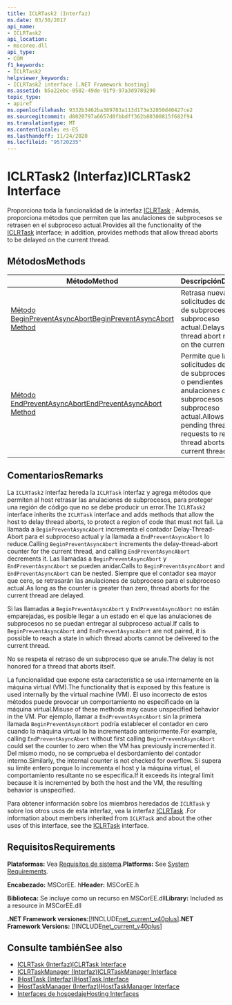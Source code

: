 ```yaml
---
title: ICLRTask2 (Interfaz)
ms.date: 03/30/2017
api_name:
- ICLRTask2
api_location:
- mscoree.dll
api_type:
- COM
f1_keywords:
- ICLRTask2
helpviewer_keywords:
- ICLRTask2 interface [.NET Framework hosting]
ms.assetid: b5a22ebc-0582-49de-91f9-97a3d9789290
topic_type:
- apiref
ms.openlocfilehash: 9332b3462ba389783a113d173e32850d40427ce2
ms.sourcegitcommit: d8020797a6657d0fbbdff362b80300815f682f94
ms.translationtype: MT
ms.contentlocale: es-ES
ms.lasthandoff: 11/24/2020
ms.locfileid: "95720235"
---
```

# <a name="iclrtask2-interface"></a><span data-ttu-id="e6af6-102">ICLRTask2 (Interfaz)</span><span class="sxs-lookup"><span data-stu-id="e6af6-102">ICLRTask2 Interface</span></span>

<span data-ttu-id="e6af6-103">Proporciona toda la funcionalidad de la interfaz [ICLRTask](iclrtask-interface.md) ; Además, proporciona métodos que permiten que las anulaciones de subprocesos se retrasen en el subproceso actual.</span><span class="sxs-lookup"><span data-stu-id="e6af6-103">Provides all the functionality of the [ICLRTask](iclrtask-interface.md) interface; in addition, provides methods that allow thread aborts to be delayed on the current thread.</span></span>  
  
## <a name="methods"></a><span data-ttu-id="e6af6-104">Métodos</span><span class="sxs-lookup"><span data-stu-id="e6af6-104">Methods</span></span>  
  
|<span data-ttu-id="e6af6-105">Método</span><span class="sxs-lookup"><span data-stu-id="e6af6-105">Method</span></span>|<span data-ttu-id="e6af6-106">Descripción</span><span class="sxs-lookup"><span data-stu-id="e6af6-106">Description</span></span>|  
|------------|-----------------|  
|[<span data-ttu-id="e6af6-107">Método BeginPreventAsyncAbort</span><span class="sxs-lookup"><span data-stu-id="e6af6-107">BeginPreventAsyncAbort Method</span></span>](iclrtask2-beginpreventasyncabort-method.md)|<span data-ttu-id="e6af6-108">Retrasa nuevas solicitudes de anulación de subprocesos en el subproceso actual.</span><span class="sxs-lookup"><span data-stu-id="e6af6-108">Delays new thread abort requests on the current thread.</span></span>|  
|[<span data-ttu-id="e6af6-109">Método EndPreventAsyncAbort</span><span class="sxs-lookup"><span data-stu-id="e6af6-109">EndPreventAsyncAbort Method</span></span>](iclrtask2-endpreventasyncabort-method.md)|<span data-ttu-id="e6af6-110">Permite que las solicitudes de anulación de subprocesos nuevas o pendientes produzcan anulaciones de subprocesos en el subproceso actual.</span><span class="sxs-lookup"><span data-stu-id="e6af6-110">Allows new or pending thread abort requests to result in thread aborts on the current thread.</span></span>|  
  
## <a name="remarks"></a><span data-ttu-id="e6af6-111">Comentarios</span><span class="sxs-lookup"><span data-stu-id="e6af6-111">Remarks</span></span>  

 <span data-ttu-id="e6af6-112">La `ICLRTask2` interfaz hereda la `ICLRTask` interfaz y agrega métodos que permiten al host retrasar las anulaciones de subprocesos, para proteger una región de código que no se debe producir un error.</span><span class="sxs-lookup"><span data-stu-id="e6af6-112">The `ICLRTask2` interface inherits the `ICLRTask` interface and adds methods that allow the host to delay thread aborts, to protect a region of code that must not fail.</span></span> <span data-ttu-id="e6af6-113">La llamada a `BeginPreventAsyncAbort` incrementa el contador Delay-Thread-Abort para el subproceso actual y la llamada a `EndPreventAsyncAbort` lo reduce.</span><span class="sxs-lookup"><span data-stu-id="e6af6-113">Calling `BeginPreventAsyncAbort` increments the delay-thread-abort counter for the current thread, and calling `EndPreventAsyncAbort` decrements it.</span></span> <span data-ttu-id="e6af6-114">Las llamadas a `BeginPreventAsyncAbort` y `EndPreventAsyncAbort` se pueden anidar.</span><span class="sxs-lookup"><span data-stu-id="e6af6-114">Calls to `BeginPreventAsyncAbort` and `EndPreventAsyncAbort` can be nested.</span></span> <span data-ttu-id="e6af6-115">Siempre que el contador sea mayor que cero, se retrasarán las anulaciones de subproceso para el subproceso actual.</span><span class="sxs-lookup"><span data-stu-id="e6af6-115">As long as the counter is greater than zero, thread aborts for the current thread are delayed.</span></span>  
  
 <span data-ttu-id="e6af6-116">Si las llamadas a `BeginPreventAsyncAbort` y `EndPreventAsyncAbort` no están emparejadas, es posible llegar a un estado en el que las anulaciones de subprocesos no se puedan entregar al subproceso actual.</span><span class="sxs-lookup"><span data-stu-id="e6af6-116">If calls to `BeginPreventAsyncAbort` and `EndPreventAsyncAbort` are not paired, it is possible to reach a state in which thread aborts cannot be delivered to the current thread.</span></span>  
  
 <span data-ttu-id="e6af6-117">No se respeta el retraso de un subproceso que se anule.</span><span class="sxs-lookup"><span data-stu-id="e6af6-117">The delay is not honored for a thread that aborts itself.</span></span>  
  
 <span data-ttu-id="e6af6-118">La funcionalidad que expone esta característica se usa internamente en la máquina virtual (VM).</span><span class="sxs-lookup"><span data-stu-id="e6af6-118">The functionality that is exposed by this feature is used internally by the virtual machine (VM).</span></span> <span data-ttu-id="e6af6-119">El uso incorrecto de estos métodos puede provocar un comportamiento no especificado en la máquina virtual.</span><span class="sxs-lookup"><span data-stu-id="e6af6-119">Misuse of these methods may cause unspecified behavior in the VM.</span></span> <span data-ttu-id="e6af6-120">Por ejemplo, llamar a `EndPreventAsyncAbort` sin la primera llamada `BeginPreventAsyncAbort` podría establecer el contador en cero cuando la máquina virtual lo ha incrementado anteriormente.</span><span class="sxs-lookup"><span data-stu-id="e6af6-120">For example, calling `EndPreventAsyncAbort` without first calling `BeginPreventAsyncAbort` could set the counter to zero when the VM has previously incremented it.</span></span> <span data-ttu-id="e6af6-121">Del mismo modo, no se comprueba el desbordamiento del contador interno.</span><span class="sxs-lookup"><span data-stu-id="e6af6-121">Similarly, the internal counter is not checked for overflow.</span></span> <span data-ttu-id="e6af6-122">Si supera su límite entero porque lo incrementa el host y la máquina virtual, el comportamiento resultante no se especifica.</span><span class="sxs-lookup"><span data-stu-id="e6af6-122">If it exceeds its integral limit because it is incremented by both the host and the VM, the resulting behavior is unspecified.</span></span>  
  
 <span data-ttu-id="e6af6-123">Para obtener información sobre los miembros heredados de `ICLRTask` y sobre los otros usos de esta interfaz, vea la interfaz [ICLRTask](iclrtask-interface.md) .</span><span class="sxs-lookup"><span data-stu-id="e6af6-123">For information about members inherited from `ICLRTask` and about the other uses of this interface, see the [ICLRTask](iclrtask-interface.md) interface.</span></span>  
  
## <a name="requirements"></a><span data-ttu-id="e6af6-124">Requisitos</span><span class="sxs-lookup"><span data-stu-id="e6af6-124">Requirements</span></span>  

 <span data-ttu-id="e6af6-125">**Plataformas:** Vea [Requisitos de sistema](../../get-started/system-requirements.md).</span><span class="sxs-lookup"><span data-stu-id="e6af6-125">**Platforms:** See [System Requirements](../../get-started/system-requirements.md).</span></span>  
  
 <span data-ttu-id="e6af6-126">**Encabezado:** MSCorEE. h</span><span class="sxs-lookup"><span data-stu-id="e6af6-126">**Header:** MSCorEE.h</span></span>  
  
 <span data-ttu-id="e6af6-127">**Biblioteca:** Se incluye como un recurso en MSCorEE.dll</span><span class="sxs-lookup"><span data-stu-id="e6af6-127">**Library:** Included as a resource in MSCorEE.dll</span></span>  
  
 <span data-ttu-id="e6af6-128">**.NET Framework versiones:**[!INCLUDE[net_current_v40plus](../../../../includes/net-current-v40plus-md.md)]</span><span class="sxs-lookup"><span data-stu-id="e6af6-128">**.NET Framework Versions:** [!INCLUDE[net_current_v40plus](../../../../includes/net-current-v40plus-md.md)]</span></span>  
  
## <a name="see-also"></a><span data-ttu-id="e6af6-129">Consulte también</span><span class="sxs-lookup"><span data-stu-id="e6af6-129">See also</span></span>

- [<span data-ttu-id="e6af6-130">ICLRTask (Interfaz)</span><span class="sxs-lookup"><span data-stu-id="e6af6-130">ICLRTask Interface</span></span>](iclrtask-interface.md)
- [<span data-ttu-id="e6af6-131">ICLRTaskManager (Interfaz)</span><span class="sxs-lookup"><span data-stu-id="e6af6-131">ICLRTaskManager Interface</span></span>](iclrtaskmanager-interface.md)
- [<span data-ttu-id="e6af6-132">IHostTask (Interfaz)</span><span class="sxs-lookup"><span data-stu-id="e6af6-132">IHostTask Interface</span></span>](ihosttask-interface.md)
- [<span data-ttu-id="e6af6-133">IHostTaskManager (Interfaz)</span><span class="sxs-lookup"><span data-stu-id="e6af6-133">IHostTaskManager Interface</span></span>](ihosttaskmanager-interface.md)
- [<span data-ttu-id="e6af6-134">Interfaces de hospedaje</span><span class="sxs-lookup"><span data-stu-id="e6af6-134">Hosting Interfaces</span></span>](hosting-interfaces.md)
